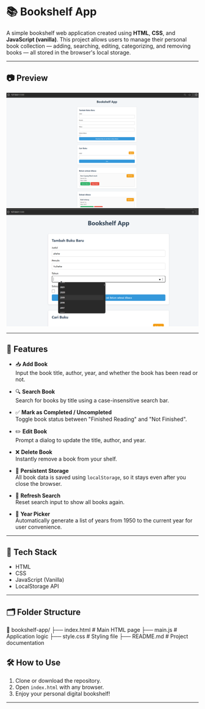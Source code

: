 # 📚 Bookshelf App

A simple bookshelf web application created using **HTML**, **CSS**, and **JavaScript (vanilla)**. This project allows users to manage their personal book collection — adding, searching, editing, categorizing, and removing books — all stored in the browser's local storage.

---

## 📷 Preview

![Bookshelf App - preview](assets/image.png)
![Bookshelf App - close preview](assets/image-1.png)

---

## 🚀 Features

- 📥 **Add Book**  
  Input the book title, author, year, and whether the book has been read or not.

- 🔍 **Search Book**  
  Search for books by title using a case-insensitive search bar.

- ✅ **Mark as Completed / Uncompleted**  
  Toggle book status between "Finished Reading" and "Not Finished".

- ✏️ **Edit Book**  
  Prompt a dialog to update the title, author, and year.

- ❌ **Delete Book**  
  Instantly remove a book from your shelf.

- 💾 **Persistent Storage**  
  All book data is saved using `localStorage`, so it stays even after you close the browser.

- 🔄 **Refresh Search**  
  Reset search input to show all books again.

- 📅 **Year Picker**  
  Automatically generate a list of years from 1950 to the current year for user convenience.

---

## 🧱 Tech Stack

- HTML
- CSS
- JavaScript (Vanilla)
- LocalStorage API

---

## 🗂 Folder Structure

📁 bookshelf-app/
├── index.html # Main HTML page
├── main.js # Application logic
├── style.css # Styling file
├── README.md # Project documentation

## 🛠 How to Use

1. Clone or download the repository.
2. Open `index.html` with any browser.
3. Enjoy your personal digital bookshelf!

---